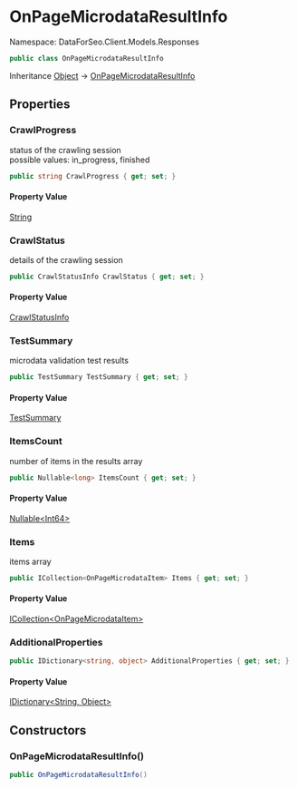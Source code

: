 # OnPageMicrodataResultInfo

Namespace: DataForSeo.Client.Models.Responses

```csharp
public class OnPageMicrodataResultInfo
```

Inheritance [Object](https://docs.microsoft.com/en-us/dotnet/api/system.object) → [OnPageMicrodataResultInfo](./dataforseo.client.models.responses.onpagemicrodataresultinfo.md)

## Properties

### **CrawlProgress**

status of the crawling session
 <br>possible values: in_progress, finished

```csharp
public string CrawlProgress { get; set; }
```

#### Property Value

[String](https://docs.microsoft.com/en-us/dotnet/api/system.string)<br>

### **CrawlStatus**

details of the crawling session

```csharp
public CrawlStatusInfo CrawlStatus { get; set; }
```

#### Property Value

[CrawlStatusInfo](./dataforseo.client.models.crawlstatusinfo.md)<br>

### **TestSummary**

microdata validation test results

```csharp
public TestSummary TestSummary { get; set; }
```

#### Property Value

[TestSummary](./dataforseo.client.models.testsummary.md)<br>

### **ItemsCount**

number of items in the results array

```csharp
public Nullable<long> ItemsCount { get; set; }
```

#### Property Value

[Nullable&lt;Int64&gt;](https://docs.microsoft.com/en-us/dotnet/api/system.nullable-1)<br>

### **Items**

items array

```csharp
public ICollection<OnPageMicrodataItem> Items { get; set; }
```

#### Property Value

[ICollection&lt;OnPageMicrodataItem&gt;](./dataforseo.client.models.onpagemicrodataitem.md)<br>

### **AdditionalProperties**

```csharp
public IDictionary<string, object> AdditionalProperties { get; set; }
```

#### Property Value

[IDictionary&lt;String, Object&gt;](https://docs.microsoft.com/en-us/dotnet/api/system.collections.generic.idictionary-2)<br>

## Constructors

### **OnPageMicrodataResultInfo()**

```csharp
public OnPageMicrodataResultInfo()
```

